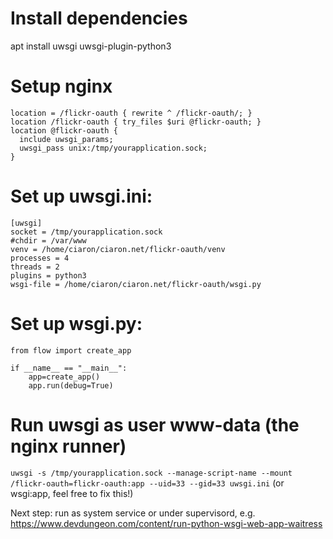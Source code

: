# Install dependencies

apt install uwsgi uwsgi-plugin-python3

# Setup nginx
```
location = /flickr-oauth { rewrite ^ /flickr-oauth/; }
location /flickr-oauth { try_files $uri @flickr-oauth; }
location @flickr-oauth {
  include uwsgi_params;
  uwsgi_pass unix:/tmp/yourapplication.sock;
}
```

# Set up uwsgi.ini:
```
[uwsgi]
socket = /tmp/yourapplication.sock
#chdir = /var/www
venv = /home/ciaron/ciaron.net/flickr-oauth/venv
processes = 4
threads = 2
plugins = python3
wsgi-file = /home/ciaron/ciaron.net/flickr-oauth/wsgi.py
```

# Set up wsgi.py:

```
from flow import create_app

if __name__ == "__main__":
    app=create_app()
    app.run(debug=True)
```

# Run uwsgi as user www-data (the nginx runner)
`uwsgi -s /tmp/yourapplication.sock --manage-script-name --mount /flickr-oauth=flickr-oauth:app --uid=33 --gid=33 uwsgi.ini`
 (or wsgi:app, feel free to fix this!)

Next step: run as system service or under supervisord, e.g.
https://www.devdungeon.com/content/run-python-wsgi-web-app-waitress

